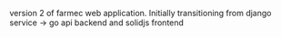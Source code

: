 version 2 of farmec web application. Initially transitioning from django service -> go api backend and solidjs frontend
